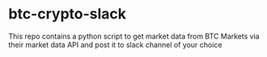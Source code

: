# btc-crypto-slack
This repo contains a python script to get market data from BTC Markets via their market data API and post it to slack channel of your choice
